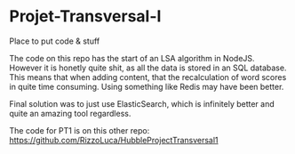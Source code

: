 # Projet-Transversal-I
Place to put code &amp; stuff

The code on this repo has the start of an LSA algorithm in NodeJS. However it is honetly quite shit, as all the data is stored in an SQL database. This means that when adding content, that the recalculation of word scores in quite time consuming. Using something like Redis may have been better.

Final solution was to just use ElasticSearch, which is infinitely better and quite an amazing tool regardless.

The code for PT1 is on this other repo: https://github.com/RizzoLuca/HubbleProjectTransversal1
